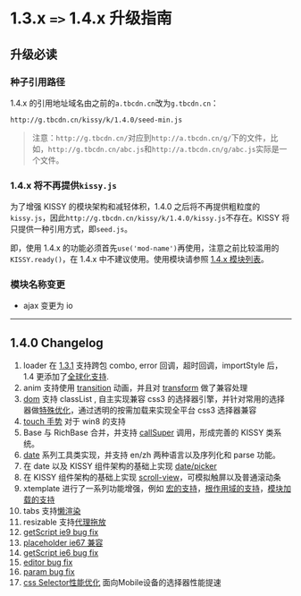 # 1.3.x `=>` 1.4.x 升级指南

## 升级必读

### 种子引用路径

1.4.x 的引用地址域名由之前的`a.tbcdn.cn`改为`g.tbcdn.cn`：

	http://g.tbcdn.cn/kissy/k/1.4.0/seed-min.js

> 注意：`http://g.tbcdn.cn/`对应到`http://a.tbcdn.cn/g/`下的文件，比如，`http://g.tbcdn.cn/abc.js`和`http://a.tbcdn.cn/g/abc.js`实际是一个文件。

### 1.4.x 将不再提供`kissy.js`

为了增强 KISSY 的模块架构和减轻体积，1.4.0 之后将不再提供粗粒度的`kissy.js`，因此`http://g.tbcdn.cn/kissy/k/1.4.0/kissy.js`不存在。KISSY 将只提供一种引用方式，即`seed.js`。

即，使用 1.4.x 的功能必须首先`use('mod-name')`再使用，注意之前比较滥用的`KISSY.ready()`，在 1.4.x 中不建议使用。使用模块请参照 [1.4.x 模块列表](module-map.html)。

### 模块名称变更

- ajax 变更为 io

-----------------------------------------

## 1.4.0 Changelog

1. loader 在 [1.3.1](https://github.com/kissyteam/kissy/issues/269) 支持跨包 combo, error 回调，超时回调，importStyle 后，1.4 更添加了[全球化支持](https://github.com/kissyteam/kissy/issues/429).
1. anim 支持使用 [transition](https://github.com/kissyteam/kissy/issues/285) 动画，并且对 [transform](https://github.com/kissyteam/kissy/issues/402) 做了兼容处理
1. [dom](https://github.com/kissyteam/kissy/issues/282) 支持 classList , 自主实现兼容 css3 的选择器引擎，并针对常用的选择器做[特殊优化](https://github.com/kissyteam/kissy/pull/406)，通过透明的按需加载来实现全平台 css3 选择器兼容
1. [touch 手势](https://github.com/kissyteam/kissy/issues/363) 对于 win8 的支持
1. Base 与 RichBase 合并，并支持 [callSuper](https://github.com/kissyteam/kissy/issues/447) 调用，形成完善的 KISSY 类系统。
1. [date](https://github.com/kissyteam/kissy/issues/164) 系列工具类实现，并支持 en/zh 两种语言以及序列化和 parse 功能。
1. 在 date 以及 KISSY 组件架构的基础上实现 [date/picker](https://github.com/kissyteam/kissy/issues/162)
1. 在 KISSY 组件架构的基础上实现 [scroll-view](https://github.com/kissyteam/kissy/issues/222)，可模拟触屏以及普通滚动条
1. xtemplate 进行了一系列功能增强，例如 [宏的支持](https://github.com/kissyteam/kissy/issues/449)，[根作用域的支持](https://github.com/kissyteam/kissy/issues/431)，[模块加载的支持](https://github.com/kissyteam/kissy/issues/389)
1. tabs 支持[懒渲染](https://github.com/kissyteam/kissy/issues/335)
1. resizable 支持[代理拖放](https://github.com/kissyteam/kissy/issues/223)
1. [getScript ie9 bug fix](https://github.com/kissyteam/kissy/issues/325)
1. [placeholder ie67 兼容](https://github.com/kissyteam/kissy/issues/350)
1. [getScript ie6 bug fix](https://github.com/kissyteam/kissy/issues/351)
1. [editor bug fix](https://github.com/kissyteam/kissy/issues/357)
1. [param bug fix](https://github.com/kissyteam/kissy/issues/269)
1. [css Selector性能优化](https://github.com/kissyteam/kissy/commit/4f731d1bd2e9cc83ce89fe69b62addd8128c80a7#src/dom/sub-modules/base/src/base/selector.js) 面向Mobile设备的选择器性能提速

